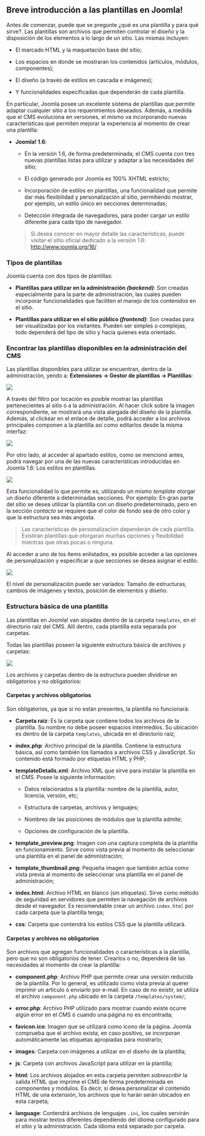 ﻿

Breve introducción a las plantillas en Joomla!
----------------------------------------------


Antes de comenzar, puede que se pregunte ¿qué es una plantilla y para qué sirve?. Las plantillas son archivos que permiten controlar el diseño y la disposición de los elementos a lo largo de un sitio. Las mismas incluyen:


* El marcado HTML y la maquetación base del sitio;

* Los espacios en donde se mostraran los contenidos (artículos, módulos, componentes);

* El diseño (a través de estilos en cascada e imágenes);

* Y funcionalidades especificadas que dependerán de cada plantilla.


En particular, Joomla posee un excelente sistema de plantillas que permite adaptar cualquier sitio a los requerimientos deseados. Además, a medida que el CMS evoluciona en versiones, el mismo va incorporando nuevas características que permiten mejorar la experiencia al momento de crear una plantilla:


* **Joomla! 1.6**:

	* En la versión 1.6, de forma predeterminada, el CMS cuenta con tres nuevas plantillas listas para utilizar y adaptar a las necesidades del sitio;

	* El código generado por Joomla es 100% XHTML estricto;

	* Incorporación de estilos en plantillas, una funcionalidad que permite dar más flexibilidad y personalización al sitio, permitiendo mostrar, por ejemplo, un estilo único en secciones determinadas;

	* Detección integrada de navegadores, para poder cargar un estilo diferente para cada tipo de navegador.

	>Si desea conocer en mayor detalle las características, puede visitar el sitio oficial dedicado a la versión 1.6: <http://www.joomla.org/16/>



### Tipos de plantillas

Joomla cuenta con dos tipos de plantillas:


* **Plantillas para utilizar en la administración *(backend)***: Son creadas especialmente para la parte de administración, las cuales pueden incorporar funcionalidades que faciliten el manejo de los contenidos en el sitio.

* **Plantillas para utilizar en el sitio público *(frontend)***: Son creadas para ser visualizadas por los visitantes. Pueden ser simples o complejas, todo dependerá del tipo de sitio y hacia quienes esta orientado.




### Encontrar las plantillas disponibles en la administración del CMS

Las plantillas disponibles para utilizar se encuentran, dentro de la administración, yendo a: **Extensiones → Gestor de plantillas → Plantillas**:

![](incluir/figuras/image07.png)

A través del filtro por locación es posible mostrar las plantillas pertenecientes al sitio ó a la administración. Al hacer click sobre la imagen correspondiente, se mostrará una vista alargada del diseño de la plantilla. Además, al clickear en el enlace de detalle, podrá acceder a los archivos principales componen a la plantilla así como editarlos desde la misma interfaz:

![](incluir/figuras/image09.png)

Por otro lado, al acceder al apartado estilos, como se mencionó antes, podrá navegar por una de las nuevas características introducidas en Joomla 1.6: Los estilos en plantillas. 

![](incluir/figuras/image30.png)

Esta funcionalidad lo que permite es, utilizando un mismo *template* otorgar un diseño diferente a determinadas secciones. Por ejemplo: En gran parte del sitio se desea utilizar la plantilla con un diseño predeterminado, pero en la sección *contacto* se requiere que el color de fondo sea de otro color y que la estructura sea más angosta.


>Las características de personalización dependerán de cada plantilla. Existirán plantillas que otorgaran muchas opciones y flexibilidad mientras que otras pocas o ninguna.


Al acceder a uno de los ítems enlistados, es posible acceder a las opciones de personalización y especificar a que secciones se desea asignar el estilo:

![](incluir/figuras/image25.png)

El nivel de personalización puede ser variados: Tamaño de estructuras, cambios de imágenes y textos, posición de elementos y diseño.



### Estructura básica de una plantilla

Las plantillas en Joomla! van alojadas dentro de la carpeta `templates`, en el directorio raíz del CMS. Allí dentro, cada plantilla esta separada por carpetas.

Todas las plantillas poseen la siguiente estructura básica de archivos y carpetas:

![](incluir/figuras/image05.png)

Los archivos y carpetas dentro de la estructura pueden dividirse en obligatorios y no obligatorios:



#### Carpetas y archivos obligatorios

Son obligatorios, ya que si no están presentes, la plantilla no funcionará:


* **Carpeta raiz**: Es la carpeta que contiene todos los archivos de la plantilla. Su nombre no debe poseer espacios intermedios. Su ubicación es dentro de la carpeta `templates`, ubicada en el directorio raíz;

* **index.php**: Archivo principal de la plantilla. Contiene la estructura básica, así como también los llamados a archivos CSS y JavaScript. Su contenido está formado por etiquetas HTML y PHP;

* **templateDetails.xml**: Archivo XML que sirve para instalar la plantilla en el CMS. Posee la siguiente información:

	* Datos relacionados a la plantilla: nombre de la plantilla, autor, licencia, versión, etc;
	
	* Estructura de carpetas, archivos y lenguajes;
	
	* Nombres de las posiciones de módulos que la plantilla admite;
	
	* Opciones de configuración de la plantilla.
	
* **template_preview.png**: Imagen con una captura completa de la plantilla en funcionamiento. Sirve como vista previa al momento de seleccionar una plantilla en el panel de administración;

* **template_thumbnail.png**: Pequeña imagen que también actúa como vista previa al momento de seleccionar una plantilla en el panel de administración;

* **index.html**: Archivo HTML en blanco (sin etiquetas). Sirve como método de seguridad en servidores que permiten la navegación de archivos desde el navegador. Es recomendable crear un archivo `index.html` por cada carpeta que la plantilla tenga;

* **css**: Carpeta que contendrá los estilos CSS que la plantilla utilizará.



#### Carpetas y archivos no obligatorios

Son archivos que agregan funcionalidades o características a la plantilla, pero que no son obligatorios de tener. Crearlos o no, dependerá de las necesidades al momento de crear la plantilla:


* **component.php**: Archivo PHP que permite crear una versión reducida de la plantilla. Por lo general, es utilizado como vista previa al querer imprimir un artículo ó enviarlo por e-mail. En caso de no existir, se utiliza el archivo `component.php` ubicado en la carpeta `/templates/system/`;

* **error.php**: Archivo PHP utilizado para mostrar cuando existe ocurre algún error en el CMS ó cuando una página no es encontrada;

* **favicon.ico**: Imagen que se utilizará como icono de la página. Joomla comprueba que el archivo exista, en caso positivo, se incorporan automáticamente las etiquetas apropiadas para mostrarlo;

* **images**: Carpeta con imágenes a utilizar en el diseño de la plantilla;

* **js**: Carpeta con archivos JavaScript para utilizar en la plantilla;

* **html**: Los archivos alojados en esta carpeta permiten *sobrescribir* la salida HTML que imprime el CMS de forma predeterminada en componentes y módulos. Es decir, si desea personalizar el contenido HTML de una extensión, los archivos que lo harán serán ubicados en esta carpeta;

* **language**: Contendrá archivos de lenguajes `.ini`, los cuales servirán para mostrar textos diferentes dependiendo del idioma configurado para el sitio y la administración. Cada idioma está separado por carpeta.

